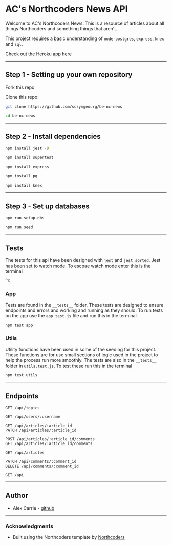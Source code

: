 # AC's Northcoders News API

Welcome to AC's Northcoders News. This is a resource of articles about all things Northcoders and something things that aren't.

This project requires a basic understanding of `node-postgres`, `express`, `knex` and `sql`.

Check out the Heroku app [here](https://ac-nc-news.herokuapp.com/)

---

## Step 1 - Setting up your own repository

Fork this repo

Clone this repo:

```bash
git clone https://github.com/scrymgeourg/be-nc-news

cd be-nc-news
```

---

## Step 2 - Install dependencies

```bash
npm install jest -D

npm install supertest

npm install express

npm install pg

npm install knex

```

---

## Step 3 - Set up databases

```bash
npm run setup-dbs

npm run seed
```

---

## Tests

The tests for this api have been designed with `jest` and `jest sorted`. Jest has been set to watch mode. To escpae watch mode enter this is the terminal

```bash
^c
```

### App

Tests are found in the `__tests__` folder. These tests are designed to ensure endpoints and errors and working and running as they should. To run tests on the app use the `app.test.js` file and run this in the terminal.

```bash
npm test app
```

### Utils

Utility functions have been used in some of the seeding for this project. These functions are for use small sections of logic used in the project to help the process run more smoothly. The tests are also in the `__tests__` folder in `utils.test.js`. To test these run this in the terminal

```bash
npm test utils
```

---

## Endpoints

```http
GET /api/topics

GET /api/users/:username

GET /api/articles/:article_id
PATCH /api/articles/:article_id

POST /api/articles/:article_id/comments
GET /api/articles/:article_id/comments

GET /api/articles

PATCH /api/comments/:comment_id
DELETE /api/comments/:comment_id

GET /api
```

---

## Author

- Alex Carrie - [github](https://github.com/scrymgeourg/)

---

### Acknowledgments

- Built using the Northcoders template by [Northcoders](https://northcoders.com/)
